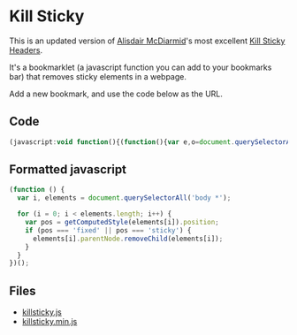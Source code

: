 # Kill Sticky

This is an updated version of [Alisdair McDiarmid](https://alisdair.mcdiarmid.org/)'s most excellent [Kill Sticky Headers](https://alisdair.mcdiarmid.org/kill-sticky-headers/).

It's a bookmarklet (a javascript function you can add to your bookmarks bar) that removes sticky elements in a webpage.

Add a new bookmark, and use the code below as the URL.

## Code

```js
(javascript:void function(){(function(){var e,o=document.querySelectorAll("body *");for(e=0;e<o.length;e++){var t=getComputedStyle(o[e]).position;("fixed"===t||"sticky"===t)%26%26o[e].parentNode.removeChild(o[e])}})()}();
```

## Formatted javascript

```js
(function () {
  var i, elements = document.querySelectorAll('body *');

  for (i = 0; i < elements.length; i++) {
    var pos = getComputedStyle(elements[i]).position;
    if (pos === 'fixed' || pos === 'sticky') {
      elements[i].parentNode.removeChild(elements[i]);
    }
  }
})();
```

## Files

* [killsticky.js](killsticky.js)
* [killsticky.min.js](killsticky.min.js)
